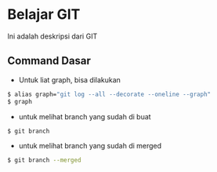 # Belajar GIT
Ini adalah deskripsi dari GIT


## Command Dasar
- Untuk liat graph, bisa dilakukan 
```bash
$ alias graph="git log --all --decorate --oneline --graph"
$ graph
```
- untuk melihat branch yang sudah di buat
```bash
$ git branch
```
- untuk melihat branch yang sudah di merged
```bash
$ git branch --merged
```
